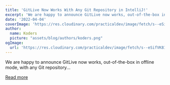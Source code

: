 ```yaml
---
title: 'GitLive Now Works With Any Git Repository in IntelliJ!'
excerpt: 'We are happy to announce GitLive now works, out-of-the-box in offline mode, with any Git repository...'
date: '2022-04-04'
coverImage: 'https://res.cloudinary.com/practicaldev/image/fetch/s--eSifVK81--/c_imagga_scale,f_auto,fl_progressive,h_420,q_auto,w_1000/https://dev-to-uploads.s3.amazonaws.com/uploads/articles/vkmonxtwrvn28k0k6fc5.png'
author:
  name: Koders
  picture: "assets/blog/authors/koders.png"
ogImage:
  url: 'https://res.cloudinary.com/practicaldev/image/fetch/s--eSifVK81--/c_imagga_scale,f_auto,fl_progressive,h_420,q_auto,w_1000/https://dev-to-uploads.s3.amazonaws.com/uploads/articles/vkmonxtwrvn28k0k6fc5.png'
---
```


We are happy to announce GitLive now works, out-of-the-box in offline mode, with any Git repository...

[Read more](https://dev.to/gitlive/gitlive-now-works-with-any-git-repository-in-intellij-3pmb)
